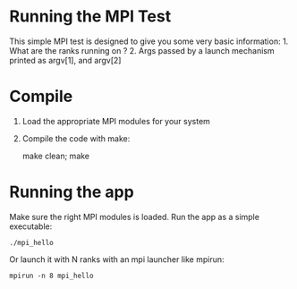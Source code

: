Running the MPI Test
====================

This simple MPI test is designed to give you some very basic information:
    1. What are the ranks running on ?
    2. Args passed by a launch mechanism printed as argv[1], and argv[2]


Compile
=======

1. Load the appropriate MPI modules for your system
2. Compile the code with make:

    make clean; make

Running the app
===============

Make sure the right MPI modules is loaded. Run the app as a simple executable:

    ./mpi_hello

Or launch it with N ranks with an mpi launcher like mpirun:

    mpirun -n 8 mpi_hello